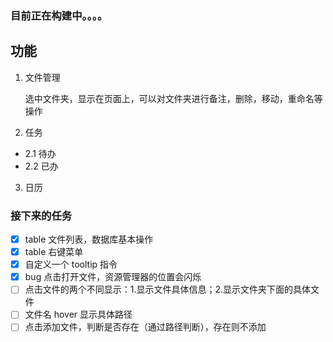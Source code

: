 ### 目前正在构建中。。。。

## 功能

1. 文件管理

   选中文件夹，显示在页面上，可以对文件夹进行备注，删除，移动，重命名等操作

2. 任务

- 2.1 待办
- 2.2 已办

3. 日历

### 接下来的任务

- [x] table 文件列表，数据库基本操作
- [x] table 右键菜单
- [x] 自定义一个 tooltip 指令
- [x] bug 点击打开文件，资源管理器的位置会闪烁
- [ ] 点击文件的两个不同显示：1.显示文件具体信息；2.显示文件夹下面的具体文件
- [ ] 文件名 hover 显示具体路径
- [ ] 点击添加文件，判断是否存在（通过路径判断），存在则不添加
